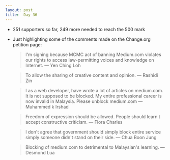 ```yaml
---
layout: post
title:  Day 36
---
```

	
- 251 supporters so far, 249 more needed to reach the 500 mark
- Just highlighting some of the comments made on the Change.org petition page:

	> I'm signing because MCMC act of banning Medium.com violates our rights to access law-permitting voices and knowledge on Internet. &mdash; Yen Ching Loh

	> To allow the sharing of creative content and opinion. &mdash; Rashidi Zin

	> I as a web developer, have wrote a lot of articles on medium.com. It is not supposed to be blocked. My entire professional career is now invalid in Malaysia. Please unblock medium.com &mdash; Muhammed k Irshad

	> Freedom of expression should be allowed. People should learn t accept constructive criticism. &mdash; Flora Charles

	> I don't agree that government should simply block entire service simply someone didn't stand on their side. &mdash; Chua Boon Jung

	> Blocking of medium.com to detrimental to Malaysian's learning. &mdash; Desmond Lua